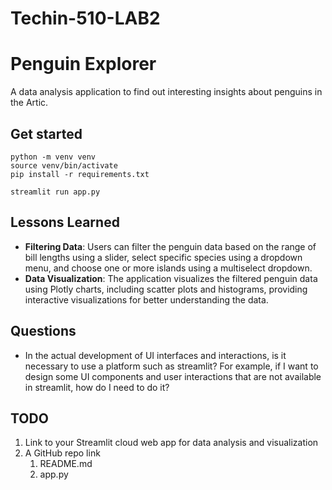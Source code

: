 # Techin-510-LAB2
# Penguin Explorer

A data analysis application to find out interesting insights about penguins in the Artic.

## Get started
```
python -m venv venv
source venv/bin/activate
pip install -r requirements.txt

streamlit run app.py
```

## Lessons Learned
- **Filtering Data**: Users can filter the penguin data based on the range of bill lengths using a slider, select specific species using a dropdown menu, and choose one or more islands using a multiselect dropdown.
- **Data Visualization**: The application visualizes the filtered penguin data using Plotly charts, including scatter plots and histograms, providing interactive visualizations for better understanding the data.

## Questions
- In the actual development of UI interfaces and interactions, is it necessary to use a platform such as streamlit? For example, if I want to design some UI components and user interactions that are not available in streamlit, how do I need to do it?

## TODO
1. Link to your Streamlit cloud web app for data analysis and visualization
2. A GitHub repo link
    1. README.md
    2. app.py